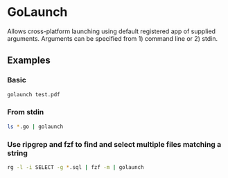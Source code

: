 # GoLaunch

Allows cross-platform launching using default registered app of supplied arguments. Arguments can be specified from 1) command line or 2) stdin.

## Examples

### Basic

```bash
golaunch test.pdf
```

### From stdin

```bash
ls *.go | golaunch
```

### Use ripgrep and fzf to find and select multiple files matching a string

```bash
rg -l -i SELECT -g *.sql | fzf -m | golaunch
```
